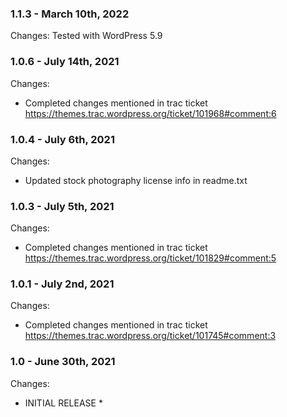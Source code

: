 ### 1.1.3 - March 10th, 2022

Changes: Tested with WordPress 5.9


### 1.0.6 - July 14th, 2021

Changes:

- Completed changes mentioned in trac ticket https://themes.trac.wordpress.org/ticket/101968#comment:6


### 1.0.4 - July 6th, 2021

Changes:

- Updated stock photography license info in readme.txt


### 1.0.3 - July 5th, 2021

Changes:

- Completed changes mentioned in trac ticket https://themes.trac.wordpress.org/ticket/101829#comment:5


### 1.0.1 - July 2nd, 2021

Changes:

- Completed changes mentioned in trac ticket https://themes.trac.wordpress.org/ticket/101745#comment:3


### 1.0 - June 30th, 2021

Changes:

* INITIAL RELEASE *